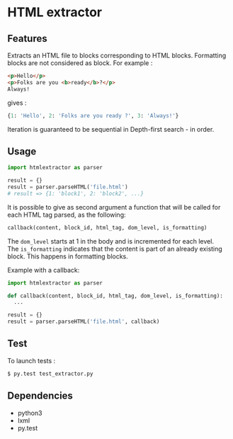 # HTML extractor

## Features

Extracts an HTML file to blocks corresponding to HTML blocks. Formatting blocks
are not considered as block. For example :

```html
<p>Hello</p>
<p>Folks are you <b>ready</b>?</p>
Always!
```

gives :

```python
{1: 'Hello', 2: 'Folks are you ready ?', 3: 'Always!'}
```

Iteration is guaranteed to be sequential in Depth-first search - in order.

## Usage

```python
import htmlextractor as parser

result = {}
result = parser.parseHTML('file.html')
# result => {1: 'block1', 2: 'block2', ...}
```

It is possible to give as second argument a function that will be called for
each HTML tag parsed, as the following:

```python
callback(content, block_id, html_tag, dom_level, is_formatting)
```

The `dom_level` starts at 1 in the body and is incremented for each level.  
The `is_formatting` indicates that the content is part of an already existing
block. This happens in formatting blocks.

Example with a callback:

```python
import htmlextractor as parser

def callback(content, block_id, html_tag, dom_level, is_formatting):
  ...

result = {}
result = parser.parseHTML('file.html', callback)
```

## Test

To launch tests :

```bash
$ py.test test_extractor.py
```

## Dependencies

* python3
* lxml
* py.test
